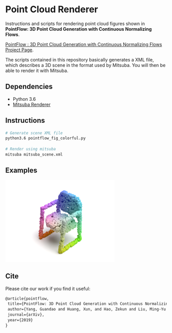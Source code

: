 # Point Cloud Renderer

Instructions and scripts for rendering point cloud figures shown in **PointFlow: 3D Point Cloud Generation with Continuous Normalizing Flows**.

[PointFlow : 3D Point Cloud Generation with Continuous Normalizing Flows](https://arxiv.org/abs/1906.12320) [Project Page](https://github.com/stevenygd/PointFlow).

The scripts contained in this repository basically generates a XML file, which describes a 3D scene in the format used by Mitsuba. You will then be able to render it with Mitsuba.

## Dependencies
* Python 3.6
* [Mitsuba Renderer](http://www.mitsuba-renderer.org/)

## Instructions
```bash
# Generate scene XML file
python3.6 pointflow_fig_colorful.py

# Render using mitsuba
mitsuba mitsuba_scene.xml
```

## Examples
<p float="left">
    <img src="mitsuba_scene.png" height="256"/>
</p>

## Cite
Please cite our work if you find it useful:
```latex
@article{pointflow,
 title={PointFlow: 3D Point Cloud Generation with Continuous Normalizing Flows},
 author={Yang, Guandao and Huang, Xun, and Hao, Zekun and Liu, Ming-Yu and Belongie, Serge and Hariharan, Bharath},
 journal={arXiv},
 year={2019}
}
```
